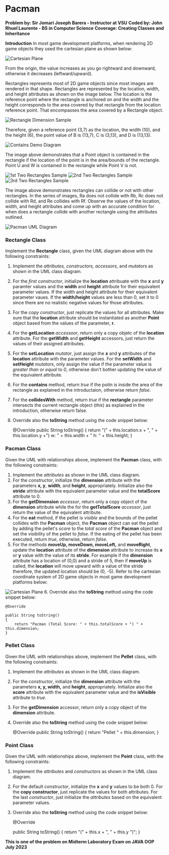 # Pacman
**Problem by: Sir Jomari Joseph Barera - Instructor at VSU**
**Coded by: John Rhuel Laurente - BS in Computer Science**
**Coverage: Creating Classes and Inheritance**

**Introduction**
In most game development platforms, when rendering 2D game objects they used the cartesian plane as shown below:

![Cartesian Plane](https://ibb.co/qCQssdR)

From the origin, the value increases as you go rightward and downward, otherwise it decreases (leftward/upward).

Rectangles represents most of 2D game objects since most images are rendered in that shape. Rectangles are represented by the location, width, and height attributes as shown on the image below. The location is the reference point where the rectangle is anchored on and the width and the height corresponds to the area covered by that rectangle from the location reference point. That encompasses the area covered by a Rectangle object.

![Rectangle Dimension Sample](https://ibb.co/jRmjY4B)

Therefore, given a reference point (3,7) as the location, the width (10), and the height (6), the point value of B is (13,7), C is (3,13), and D is (13,13).

![Contains Demo Diagram](https://ibb.co/Ptj2dsQ)

The image above demonstrates that a Point object is contained in the rectangle if the location of the point is in the area/bounds of the rectangle. Point U and W is contained in the rectangle while Point V is not.


![1st Two Rectangles Sample](https://ibb.co/9q6x2b1)
![2nd Two Rectangles Sample](https://ibb.co/1Q5sXVc)
![3rd Two Rectangles Sample](https://ibb.co/WGsX8Vq)


The image above demonstrates rectangles can collide or not with other rectangles. In the series of images, Ra does not collide with Rb, Rc does not collide with Rd, and Re collides with Rf. Observe the values of the location, width, and height attributes and come up with an accurate condition for when does a rectangle collide with another rectangle using the attributes outlined.

![Pacman UML Diagram](https://ibb.co/K0xYZyb)
### Rectangle Class
Implement the **Rectangle** class, given the UML diagram above with the following constraints:
1. Implement the *attributes, constructors, accessors,* and *mutators* as shown in the UML class diagram.
2. For the *first constructor*, initialize the **location** attribuate with the **x** and **y** paramter values and the **width** and **height** attribute for their equivalent parameter values. If the width and height attribute for their equivalent parameter vaues. If the **width/height** values are less than 0, set it to 0 since there are no realistic negative values for those attributes.
3. For the *copy constructor*, just replicate the values for all attributes. Make sure that the **location** attribute should be instantiated as another **Point** object based from the values of the parameter, **r**.
4. For the **getLocation** *accessoor*, return only a copy objetc of the **location** attribute. For the **getWidth** and **getHeight** accessors, just return the values of their assigned attributes.
5. For the **setLocation** *mutator*, just assign the **x** and **y** attributes of the **location** attribute with the parameter values. For the **setWidth** and **setHeight** *mutators*, only assign the value if the parameter value is *greater than* or *equal* to *0*, otherwise don't bother updating the value of the equivalent attribute.
6. For the **contains** method, return *true* if the poitn is inside the area of the rectangle as explained in the introductaion, otherwise return *false*.
7. For the **collidesWith** method, return *true* if the **rectangle** parameter intersects the current rectangle object (*this*) as explained in the introduction, otherwise return false.
8. Override also the **toString** method using the code snippet below:


	@Override
	public String toString()
	{
		return "(" + this.location.x + ", " + this.location.y +") w: " + this.width + " h: " + this.height;
	}

### Pacman Class
Given the UML with relationships above, implement the **Pacman** class, with the following constraints:

1. Implement the *attributes* as shown in the UML class diagram.
2. For the *constructor*, initialize the **dimension** attribute with the parameters **x, y**, **width**, and **height**, appropriately. Initialize also the **stride** attribute with the equivalent parameter value and the **totalScore** attribute to 0.
3. For the **getDimension** *accessor*, return only a copy object of the **dimension** attribute while the for the **getTotalScore** *accessor*, just return the value of the equivalent attribute.
4. For the **eat** method, if the pellet is *visible* and the bounds of the pellet collides with the **Pacman** object, the **Pacman** object can eat the pellet by adding the pellet's *score* to the *total score* of the **Pacman** object and set the visibility of the pellet to *false*. If the eating of the pellet has been executed, return *true*, otherwise, return *false*.
5. For the methods **moveUp, moveDown, moveLeft,** and **moveRight**, update the **location** attribute of the **dimension** attribute to increase its **x** or **y** value with the value of its **stride**. For example if the **dimension** attribute has a location of (0,0) and a stride of 5, then if **moveUp** is called, the **location** will move upward with a value of the stride therefore, the updated location should be (0, -5). Refer to the cartesian coordinate system of 2D game objects in most game development platforms below:

![Cartesian Plane](https://ibb.co/qCQssdR)
6. Override also the **toString** method using the code snippet below:


	@Override

	public String toString()
	{
		return "Pacman (Total Score: " + this.totalScore + ") " + this.dimension;
	}

### Pellet Class
Given the UML with relationships above, implement the **Pellet** class, with the following constraints:

1. Implement the *attributes* as shown in the UML class diagram.
2. For the *constructor*, initialize the **dimension** attribute with the parameters **x, y, width,** and **height**, appropriately. Initialize also the **score** attribute with the equivalent parameter value and the **isVisible** attribute to *true*.
3. For the **getDimension** accessor, return only a copy object of the **dimension** attribute.
4. Override also the **toString** method using the code snippet below:


	@Override
	public String toString()
	{
		return "Pellet " + this.dimension;
	}

### Point Class
Given the UML with relationships above, implement the **Point** class, with the following constraints:

1. Implement the *attributes* and *constructors* as shown in the UML class diagram.
2. For the default *constructor*, initialize the **x** and **y** values to be both 0. For the **copy constructor**, just replicate the values for both attributes. For the last *constructor*, just initialize the *attributes* based on the equivalent parameter values.
3. Override also the **toString** method using the code snippet below:


	@Override


	public String toString()
	{
		return "(" + this.x + ", " + this.y ")";
	}

**This is one of the problem on Midterm Laboratory Exam on JAVA OOP**
**July 2023**
